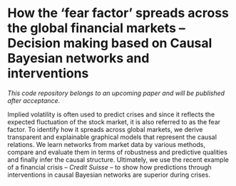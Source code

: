 # How the ‘fear factor’ spreads across the global financial markets – Decision making based on Causal Bayesian networks and interventions

_This code repository belongs to an upcoming paper and will be published after acceptance._

Implied volatility is often used to predict crises and since it reflects the expected fluctuation of the stock market, it is also referred to as the fear factor. To identify how it spreads across global markets, we derive transparent and explainable graphical models that represent the causal relations. We learn networks from market data by various methods, compare and evaluate them in terms of robustness and predictive qualities and finally infer the causal structure. Ultimately, we use the recent example of a financial crisis – _Credit Suisse_ – to show how predictions through interventions in causal Bayesian networks are superior during crises.
